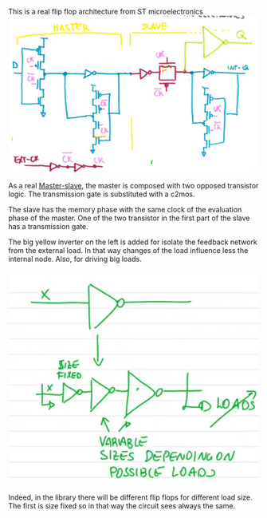 This is a real flip flop architecture from ST microelectronics
![](media/Pasted%20image%2020230529124835.png)

As a real [Master-slave](notes/flipflop.md), the master is composed with two opposed transistor logic. The transmission gate is substituted with a c2mos.

The slave has the memory phase with the same clock of the evaluation phase of the master.  One of the two transistor in the first part of the slave has a transmission gate.

The big yellow inverter on the left is added for isolate the feedback network from the external load. In that way changes of the load influence less the internal node. Also, for driving big loads.

![](media/Pasted%20image%2020230529130035.png)

Indeed, in the library there will be different flip flops for different load size. The first is size fixed so in that way the circuit sees always the same. 